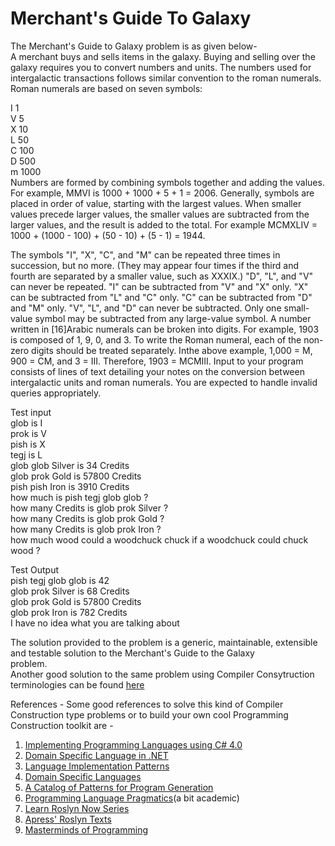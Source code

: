 # Merchant's Guide To Galaxy
      
The Merchant's Guide to Galaxy problem is as given below-      
A merchant buys and sells items in the galaxy. Buying and selling over the galaxy requires you to convert numbers and units. The numbers used for intergalactic transactions follows similar convention to the roman numerals. Roman numerals are based on seven symbols:    
      
I 1     
V 5      
X 10     
L 50      
C 100     
D 500      
m 1000     
Numbers are formed by combining symbols together and adding the values. For example, MMVI is 1000 + 1000 + 5 + 1 = 2006. Generally, symbols are placed in order of value, starting with the largest values. When smaller values precede larger values, the smaller values are subtracted from the larger values, and the result is added to the total. For example MCMXLIV = 1000 + (1000 - 100) + (50 - 10) + (5 - 1) = 1944.    
      
The symbols "I", "X", "C", and "M" can be repeated three times in succession, but no more. (They may appear four times if the third and fourth are separated by a smaller value, such as XXXIX.) "D", "L", and "V" can never be repeated. "I" can be subtracted from "V" and "X" only. "X" can be subtracted from "L" and "C" only. "C" can be subtracted from "D" and "M" only. "V", "L", and "D" can never be subtracted. Only one small-value symbol may be subtracted from any large-value symbol. A number written in [16]Arabic numerals can be broken into digits. For example, 1903 is composed of 1, 9, 0, and 3. To write the Roman numeral, each of the non-zero digits should be treated separately. Inthe above example, 1,000 = M, 900 = CM, and 3 = III. Therefore, 1903 = MCMIII. Input to your program consists of lines of text detailing your notes on the conversion between intergalactic units and roman numerals. You are expected to handle invalid queries appropriately.     
        
Test input      
glob is I     
prok is V     
pish is X     
tegj is L     
glob glob Silver is 34 Credits      
glob prok Gold is 57800 Credits      
pish pish Iron is 3910 Credits         
how much is pish tegj glob glob ?      
how many Credits is glob prok Silver ?      
how many Credits is glob prok Gold ?      
how many Credits is glob prok Iron ?       
how much wood could a woodchuck chuck if a woodchuck could chuck wood ?     
      
Test Output     
pish tegj glob glob is 42     
glob prok Silver is 68 Credits     
glob prok Gold is 57800 Credits     
glob prok Iron is 782 Credits      
I have no idea what you are talking about     
      
The solution provided to the problem is a generic, maintainable, extensible and testable solution to the Merchant's Guide to the Galaxy    
problem.     
Another good solution to the same problem using Compiler Consytruction terminologies can be found [here](http://awizkid.tumblr.com/post/100081789976/merchants-guide-to-galaxy)    

References - 
Some good references to solve this kind of Compiler Construction type problems or to build your own cool Programming Construction toolkit    are -        
1) [Implementing Programming Languages using C# 4.0](https://www.codeproject.com/Articles/272494/Implementing-Programming-Languages-using-Csharp)    
2) [Domain Specific Language in .NET](https://udooz.pressbooks.com/back-matter/m-sheik-uduman-ali/)      
3) [Language Implementation Patterns](https://pragprog.com/book/tpdsl/language-implementation-patterns)      
4) [Domain Specific Languages](https://martinfowler.com/books/dsl.html)      
5) [A Catalog of Patterns for Program Generation](http://voelter.de/data/pub/ProgramGeneration.pdf)      
6) [Programming Language Pragmatics](https://www.cs.rochester.edu/u/scott/pragmatics/)(a bit academic)      
7) [Learn Roslyn Now Series](https://joshvarty.wordpress.com/learn-roslyn-now/)     
8) [Apress' Roslyn Texts](http://www.apress.com/la/search?query=Roslyn)        
9) [Masterminds of Programming](http://shop.oreilly.com/product/9780596515171.do)      
